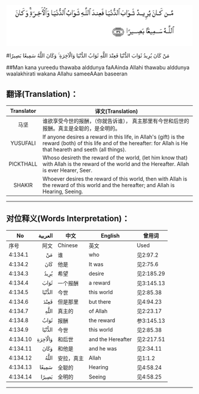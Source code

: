 ![004:134](images/004_134.gif)

#مَنْ كَانَ يُرِيدُ ثَوَابَ الدُّنْيَا فَعِنْدَ اللَّهِ ثَوَابُ الدُّنْيَا وَالْآخِرَةِ ۚ وَكَانَ اللَّهُ سَمِيعًا بَصِيرًا 

##Man kana yureedu thawaba alddunya faAAinda Allahi thawabu alddunya waalakhirati wakana Allahu sameeAAan baseeran 

## 翻译(Translation)：

| Translator | 译文(Translation)                                            |
| :--------: | ------------------------------------------------------------ |
|    马坚    | 谁欲享受今世的报酬，（你就告诉谁）， 真主那里有今世和后世的报酬。真主是全聪的，是全明的。 |
|  YUSUFALI  | If anyone desires a reward in this life, in Allah's (gift) is the reward (both) of this life and of the hereafter: for Allah is He that heareth and seeth (all things). |
| PICKTHALL  | Whoso desireth the reward of the world, (let him know that) with Allah is the reward of the world and the Hereafter. Allah is ever Hearer, Seer. |
|   SHAKIR   | Whoever desires the reward of this world, then with Allah is the reward of this world and the hereafter; and Allah is Hearing, Seeing. |

---

## 对位释义(Words Interpretation)：

| No   | العربية | 中文    | English | 曾用词 |
| ---- | ------: | ------- | ------- | ------ |
| 序号 |    阿文 | Chinese | 英文    | Used   |
| 4:134.1  | مَنْ      | 谁         | who               | 见2:97.2   |
| 4:134.2  | كَانَ     | 他是       | It was            | 见2:75.6   |
| 4:134.3  | يُرِيدُ    | 希望       | desire            | 见2:185.29 |
| 4:134.4  | ثَوَابَ    | 一个报酬   | a reward          | 见3:145.13 |
| 4:134.5  | الدُّنْيَا  | 今世       | this world        | 见2:85.38  |
| 4:134.6  | فَعِنْدَ    | 但是那里   | but there         | 见4:94.23  |
| 4:134.7  | اللَّهِ    | 真主的     | of Allah          | 见2:23.17  |
| 4:134.8  | ثَوَابُ    | 报酬       | the reward        | 参3:145.13 |
| 4:134.9  | الدُّنْيَا  | 今世       | this world        | 见2:85.38  |
| 4:134.10 | وَالْآخِرَةِ | 和后世     | and the Hereafter | 见2:217.51 |
| 4:134.11 | وَكَانَ    | 和他是     | and he was        | 见2:34.11  |
| 4:134.12 | اللَّهُ    | 安拉，真主 | Allah             | 见1:1.2    |
| 4:134.13 | سَمِيعًا   | 全聪的     | Hearing           | 见4:58.24  |
| 4:134.14 | بَصِيرًا   | 全明的     | Seeing            | 见4:58.25  |

---
